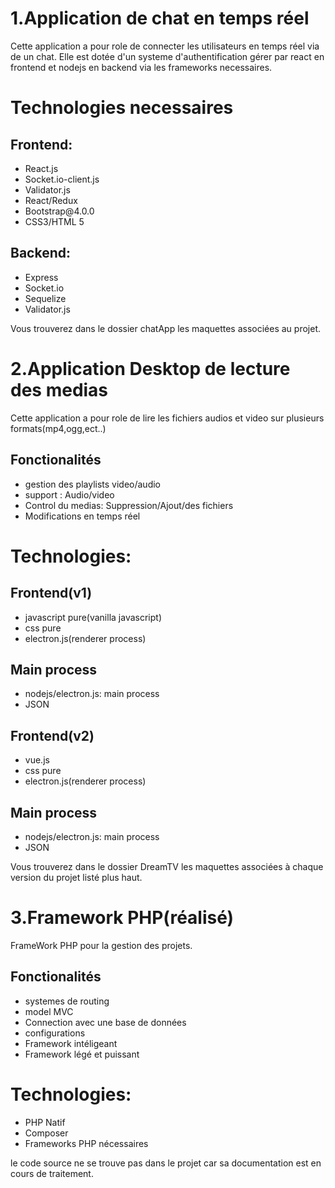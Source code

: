 <h1>1.Application de chat en temps réel</h1>

<p>Cette application a pour role de connecter les utilisateurs en temps réel via de un chat.
Elle est dotée d'un systeme d'authentification gérer par react en frontend et nodejs en backend via les frameworks necessaires.</p>

<h1>Technologies necessaires</h1>
<h2>Frontend:</h2>
<ul>
    <li>React.js</li>
    <li>Socket.io-client.js</li>
    <li>Validator.js</li>
    <li>React/Redux</li>
    <li>Bootstrap@4.0.0</li>
    <li>CSS3/HTML 5</li>
</ul> 
</p>
<h2>Backend:</h2>
<ul>
    <li>Express</li>
    <li>Socket.io</li>
    <li>Sequelize</li>
    <li>Validator.js</li>
</ul> 


<p>
    Vous trouverez dans le dossier chatApp les maquettes associées au projet.
</p>

<h1>2.Application Desktop de lecture des medias</h1>

<p>Cette application a pour role de lire les fichiers audios et video sur plusieurs formats(mp4,ogg,ect..)</p>

<h2>Fonctionalités</h2>
<ul>
    <li>gestion des playlists video/audio</li>
    <li>support : Audio/video</li>
    <li>Control du medias: Suppression/Ajout/des fichiers</li>
    <li>Modifications en temps réel</li>
</ul> 

</p>
<h1>Technologies:</h1>

<h2>Frontend(v1)</h2>
<ul>
    <li>javascript pure(vanilla javascript)</li>
    <li>css pure</li>
    <li>electron.js(renderer process)</li>
</ul> 
<h2>Main process</h2>
<ul>
    <li>nodejs/electron.js: main process</li>
    <li>JSON</li>
</ul> 

<h2>Frontend(v2)</h2>
<ul>
    <li>vue.js</li>
    <li>css pure</li>
    <li>electron.js(renderer process)</li>
</ul> 
<h2>Main process</h2>
<ul>
    <li>nodejs/electron.js: main process</li>
    <li>JSON</li>
</ul> 


<p>Vous trouverez dans le dossier DreamTV les maquettes associées à chaque version du projet listé plus haut.</p>

<h1>3.Framework PHP(réalisé)</h1>

<p>FrameWork PHP pour la gestion des projets.</p>

<h2>Fonctionalités</h2>
<ul>
    <li>systemes de routing</li>
    <li>model MVC</li>
    <li>Connection avec une base de données</li>
    <li>configurations</li>
    <li>Framework intéligeant</li>
    <li>Framework légé et puissant</li>
</ul> 

</p>
<h1>Technologies:</h1>
<ul>
    <li>PHP Natif</li>
    <li>Composer</li>
    <li>Frameworks PHP nécessaires</li>
</ul> 



<p>
 le code source ne se trouve pas dans le projet car sa documentation est en cours de traitement.
</p>

